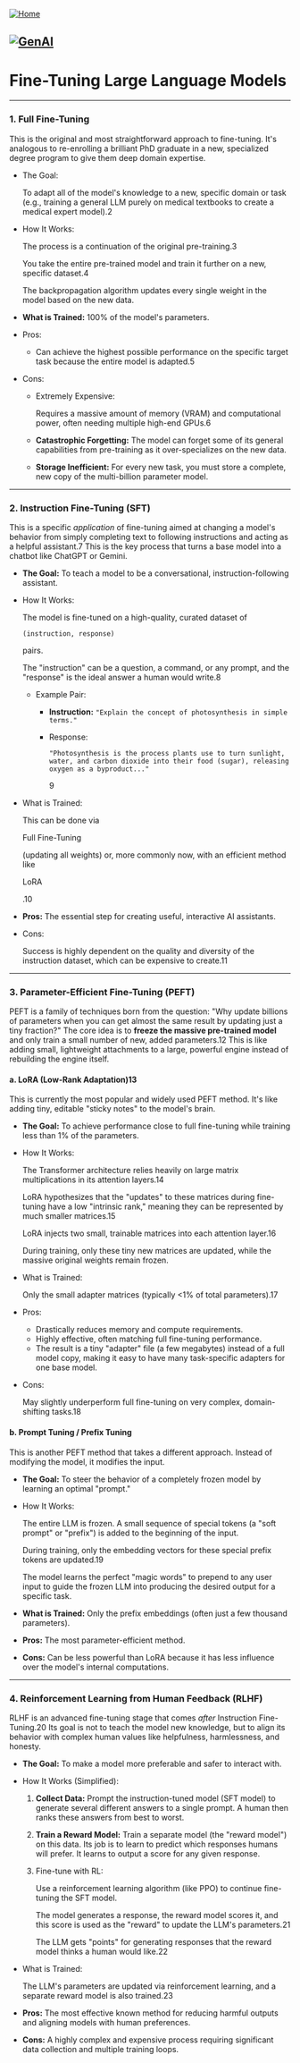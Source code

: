 [![Home](https://img.shields.io/badge/Home-Click%20Here-blue?style=flat&logo=homeadvisor&logoColor=white)](../../)

## [![GenAI](https://img.shields.io/badge/GenAI-Selected_Topics_in_Generative_AI-green?style=for-the-badge&logo=github)](../../main_page/GenAI)

# Fine-Tuning Large Language Models
------

### 1. Full Fine-Tuning

This is the original and most straightforward approach to fine-tuning. It's analogous to re-enrolling a brilliant PhD graduate in a new, specialized degree program to give them deep domain expertise.

- The Goal:

   To adapt all of the model's knowledge to a new, specific domain or task (e.g., training a general LLM purely on medical textbooks to create a medical expert model).2

- How It Works:

   The process is a continuation of the original pre-training.3

  You take the entire pre-trained model and train it further on a new, specific dataset.4

   The backpropagation algorithm updates every single weight in the model based on the new data.

- **What is Trained:** 100% of the model's parameters.

- Pros:

  - Can achieve the highest possible performance on the specific target task because the entire model is adapted.5

- Cons:

  - Extremely Expensive:

     Requires a massive amount of memory (VRAM) and computational power, often needing multiple high-end GPUs.6

  - **Catastrophic Forgetting:** The model can forget some of its general capabilities from pre-training as it over-specializes on the new data.

  - **Storage Inefficient:** For every new task, you must store a complete, new copy of the multi-billion parameter model.

------

### 2. Instruction Fine-Tuning (SFT)

This is a specific *application* of fine-tuning aimed at changing a model's behavior from simply completing text to following instructions and acting as a helpful assistant.7 This is the key process that turns a base model into a chatbot like ChatGPT or Gemini.



- **The Goal:** To teach a model to be a conversational, instruction-following assistant.

- How It Works:

   The model is fine-tuned on a high-quality, curated dataset of 

  ```
  (instruction, response)
  ```

   pairs. 

  The "instruction" can be a question, a command, or any prompt, and the "response" is the ideal answer a human would write.8

  - Example Pair:

    - **Instruction:** `"Explain the concept of photosynthesis in simple terms."`

    - Response:

       

      ```
      "Photosynthesis is the process plants use to turn sunlight, water, and carbon dioxide into their food (sugar), releasing oxygen as a byproduct..."
      ```

      9

- What is Trained:

  This can be done via 

  Full Fine-Tuning

   (updating all weights) or, more commonly now, with an efficient method like 

  LoRA

  .10

- **Pros:** The essential step for creating useful, interactive AI assistants.

- Cons:

  Success is highly dependent on the quality and diversity of the instruction dataset, which can be expensive to create.11

------

### 3. Parameter-Efficient Fine-Tuning (PEFT)

PEFT is a family of techniques born from the question: "Why update billions of parameters when you can get almost the same result by updating just a tiny fraction?" The core idea is to **freeze the massive pre-trained model** and only train a small number of new, added parameters.12 This is like adding small, lightweight attachments to a large, powerful engine instead of rebuilding the engine itself.



#### a. LoRA (Low-Rank Adaptation)13

This is currently the most popular and widely used PEFT method. It's like adding tiny, editable "sticky notes" to the model's brain.

- **The Goal:** To achieve performance close to full fine-tuning while training less than 1% of the parameters.

- How It Works:

   The Transformer architecture relies heavily on large matrix multiplications in its attention layers.14

  LoRA hypothesizes that the "updates" to these matrices during fine-tuning have a low "intrinsic rank," meaning they can be represented by much smaller matrices.15

  LoRA injects two small, trainable matrices into each attention layer.16

   During training, only these tiny new matrices are updated, while the massive original weights remain frozen.

- What is Trained:

  Only the small adapter matrices (typically <1% of total parameters).17

- Pros:

  - Drastically reduces memory and compute requirements.
  - Highly effective, often matching full fine-tuning performance.
  - The result is a tiny "adapter" file (a few megabytes) instead of a full model copy, making it easy to have many task-specific adapters for one base model.

- Cons:

   May slightly underperform full fine-tuning on very complex, domain-shifting tasks.18

#### b. Prompt Tuning / Prefix Tuning

This is another PEFT method that takes a different approach. Instead of modifying the model, it modifies the input.

- **The Goal:** To steer the behavior of a completely frozen model by learning an optimal "prompt."

- How It Works:

   The entire LLM is frozen. A small sequence of special tokens (a "soft prompt" or "prefix") is added to the beginning of the input. 

  During training, only the embedding vectors for these special prefix tokens are updated.19

   The model learns the perfect "magic words" to prepend to any user input to guide the frozen LLM into producing the desired output for a specific task.

- **What is Trained:** Only the prefix embeddings (often just a few thousand parameters).

- **Pros:** The most parameter-efficient method.

- **Cons:** Can be less powerful than LoRA because it has less influence over the model's internal computations.

------

### 4. Reinforcement Learning from Human Feedback (RLHF)

RLHF is an advanced fine-tuning stage that comes *after* Instruction Fine-Tuning.20 Its goal is not to teach the model new knowledge, but to align its behavior with complex human values like helpfulness, harmlessness, and honesty.



- **The Goal:** To make a model more preferable and safer to interact with.

- How It Works (Simplified):

  1. **Collect Data:** Prompt the instruction-tuned model (SFT model) to generate several different answers to a single prompt. A human then ranks these answers from best to worst.

  2. **Train a Reward Model:** Train a separate model (the "reward model") on this data. Its job is to learn to predict which responses humans will prefer. It learns to output a score for any given response.

  3. Fine-tune with RL:

      Use a reinforcement learning algorithm (like PPO) to continue fine-tuning the SFT model. 

     The model generates a response, the reward model scores it, and this score is used as the "reward" to update the LLM's parameters.21

     The LLM gets "points" for generating responses that the reward model thinks a human would like.22

- What is Trained:

  The LLM's parameters are updated via reinforcement learning, and a separate reward model is also trained.23

- **Pros:** The most effective known method for reducing harmful outputs and aligning models with human preferences.

- **Cons:** A highly complex and expensive process requiring significant data collection and multiple training loops.
